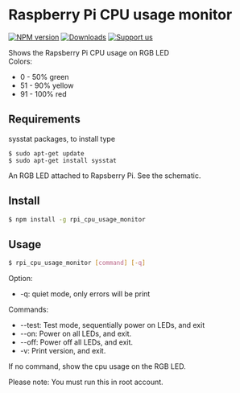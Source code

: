 # Raspberry Pi CPU usage monitor

[![NPM version](https://img.shields.io/npm/v/rpi_cpu_usage_monitor.svg)](http://npmjs.com/package/rpi_cpu_usage_monitor) [![Downloads](http://img.shields.io/npm/dm/rpi_cpu_usage_monitor.svg)](http://npmjs.com/package/rpi_cpu_usage_monitor) [![Support us](http://img.shields.io/gittip/gyengus.svg)](https://www.gittip.com/gyengus/)

Shows the Rapsberry Pi CPU usage on RGB LED<br />
Colors:
* 0 - 50% green
* 51 - 90% yellow
* 91 - 100% red
			
## Requirements
sysstat packages, to install type
```bach
$ sudo apt-get update
$ sudo apt-get install sysstat
```
An RGB LED attached to Rapsberry Pi. See the schematic.

## Install
```bash
$ npm install -g rpi_cpu_usage_monitor
```

## Usage
```bash
$ rpi_cpu_usage_monitor [command] [-q]
```
Option:
<ul>
<li>-q: quiet mode, only errors will be print</li>
</ul>
Commands:
<ul>
<li>--test: Test mode, sequentially power on LEDs, and exit</li>
<li>--on: Power on all LEDs, and exit.</li>
<li>--off: Power off all LEDs, and exit.</li>
<li>-v: Print version, and exit.</li>
</ul>
If no command, show the cpu usage on the RGB LED.

Please note: You must run this in root account.

